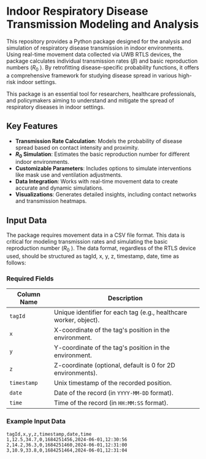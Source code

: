 # Indoor Respiratory Disease Transmission Modeling and Analysis

This repository provides a Python package designed for the analysis and simulation of respiratory disease transmission in indoor environments. Using real-time movement data collected via UWB RTLS devices, the package calculates individual transmission rates ($\beta$) and basic reproduction numbers ($R_0$ ). By retrofitting disease-specific probability functions, it offers a comprehensive framework for studying disease spread in various high-risk indoor settings. 

This package is an essential tool for researchers, healthcare professionals, and policymakers aiming to understand and mitigate the spread of respiratory diseases in indoor settings.

## Key Features

- **Transmission Rate Calculation**: Models the probability of disease spread based on contact intensity and proximity.
- **$R_0$  Simulation**: Estimates the basic reproduction number for different indoor environments.
- **Customizable Parameters**: Includes options to simulate interventions like mask use and ventilation adjustments.
- **Data Integration**: Works with real-time movement data to create accurate and dynamic simulations.
- **Visualizations**: Generates detailed insights, including contact networks and transmission heatmaps.

## Input Data

The package requires movement data in a CSV file format. This data is critical for modeling transmission rates and simulating the basic reproduction number ($R_0$ ). The data format, regardless of the RTLS device used, should be structured as tagId, x, y, z, timestamp, date, time as follows:

### Required Fields
| Column Name     | Description                                                                 |
|------------------|-----------------------------------------------------------------------------|
| `tagId`          | Unique identifier for each tag (e.g., healthcare worker, object).         |
| `x`              | X-coordinate of the tag's position in the environment.                    |
| `y`              | Y-coordinate of the tag's position in the environment.                    |
| `z`              | Z-coordinate (optional, default is 0 for 2D environments).                |
| `timestamp`      | Unix timestamp of the recorded position.                                  |
| `date`           | Date of the record (in `YYYY-MM-DD` format).                              |
| `time`           | Time of the record (in `HH:MM:SS` format).                                |


### Example Input Data
```csv
tagId,x,y,z,timestamp,date,time
1,12.5,34.7,0,1684251456,2024-06-01,12:30:56
2,14.2,36.3,0,1684251460,2024-06-01,12:31:00
3,10.9,33.8,0,1684251464,2024-06-01,12:31:04

